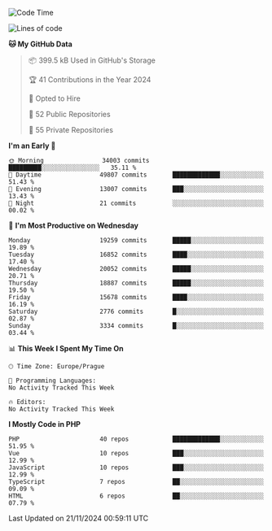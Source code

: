<!--START_SECTION:waka-->
![Code Time](http://img.shields.io/badge/Code%20Time-1%2C583%20hrs%2058%20mins-blue)

![Lines of code](https://img.shields.io/badge/From%20Hello%20World%20I%27ve%20Written-30.4%20million%20lines%20of%20code-blue)

**🐱 My GitHub Data** 

> 📦 399.5 kB Used in GitHub's Storage 
 > 
> 🏆 41 Contributions in the Year 2024
 > 
> 💼 Opted to Hire
 > 
> 📜 52 Public Repositories 
 > 
> 🔑 55 Private Repositories 
 > 
**I'm an Early 🐤** 

```text
🌞 Morning                34003 commits       █████████░░░░░░░░░░░░░░░░   35.11 % 
🌆 Daytime                49807 commits       █████████████░░░░░░░░░░░░   51.43 % 
🌃 Evening                13007 commits       ███░░░░░░░░░░░░░░░░░░░░░░   13.43 % 
🌙 Night                  21 commits          ░░░░░░░░░░░░░░░░░░░░░░░░░   00.02 % 
```
📅 **I'm Most Productive on Wednesday** 

```text
Monday                   19259 commits       █████░░░░░░░░░░░░░░░░░░░░   19.89 % 
Tuesday                  16852 commits       ████░░░░░░░░░░░░░░░░░░░░░   17.40 % 
Wednesday                20052 commits       █████░░░░░░░░░░░░░░░░░░░░   20.71 % 
Thursday                 18887 commits       █████░░░░░░░░░░░░░░░░░░░░   19.50 % 
Friday                   15678 commits       ████░░░░░░░░░░░░░░░░░░░░░   16.19 % 
Saturday                 2776 commits        █░░░░░░░░░░░░░░░░░░░░░░░░   02.87 % 
Sunday                   3334 commits        █░░░░░░░░░░░░░░░░░░░░░░░░   03.44 % 
```


📊 **This Week I Spent My Time On** 

```text
🕑︎ Time Zone: Europe/Prague

💬 Programming Languages: 
No Activity Tracked This Week

🔥 Editors: 
No Activity Tracked This Week
```

**I Mostly Code in PHP** 

```text
PHP                      40 repos            █████████████░░░░░░░░░░░░   51.95 % 
Vue                      10 repos            ███░░░░░░░░░░░░░░░░░░░░░░   12.99 % 
JavaScript               10 repos            ███░░░░░░░░░░░░░░░░░░░░░░   12.99 % 
TypeScript               7 repos             ██░░░░░░░░░░░░░░░░░░░░░░░   09.09 % 
HTML                     6 repos             ██░░░░░░░░░░░░░░░░░░░░░░░   07.79 % 
```




 Last Updated on 21/11/2024 00:59:11 UTC
<!--END_SECTION:waka-->
<!--
**AlexKratky/AlexKratky** is a ✨ _special_ ✨ repository because its `README.md` (this file) appears on your GitHub profile.

Here are some ideas to get you started:

- 🔭 I’m currently working on ...
- 🌱 I’m currently learning ...
- 👯 I’m looking to collaborate on ...
- 🤔 I’m looking for help with ...
- 💬 Ask me about ...
- 📫 How to reach me: ...
- 😄 Pronouns: ...
- ⚡ Fun fact: ...
-->
